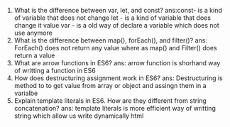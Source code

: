 1) What is the difference between var, let, and const?
ans:const- is a kind of variable  that does not change
   let - is a kind of variable that does change it value
   var - is a old way of declare a variable which does not use anymore
2) What is the difference between map(), forEach(), and filter()?
ans: ForEach() does not return any value where as map() and Filter() does return a value
3) What are arrow functions in ES6?
ans: arrow function is shorhand way of writting a function in ES6
4) How does destructuring assignment work in ES6?
ans: Destructuring is method to to get value from array or object and assingn them in a varialbe
5) Explain template literals in ES6. How are they different from string concatenation?
ans: template literals is more efficient way of writting string which allow us write dynamically html 

